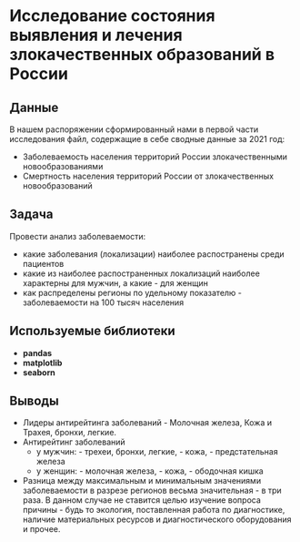 # Исследование состояния выявления и лечения злокачественных образований в России

## Данные
В нашем распоряжении сформированный нами в первой части исследования файл, содержащие в себе сводные данные за 2021 год:
- Заболеваемость населения территорий России злокачественными новообразованиями
- Смертность населения территорий России от злокачественных новообразований

## Задача 
Провести анализ заболеваемости:
- какие заболевания (локализации) наиболее распостранены среди пациентов
- какие из наиболее распостраненных локализаций наиболее характерны для мужчин, а какие - для женщин
- как распределены регионы по удельному показателю - заболеваемости на 100 тысяч населения

## Используемые библиотеки
- **pandas**  
- **matplotlib**
- **seaborn**

## Выводы
- Лидеры антирейтинга заболеваний - Молочная железа, Кожа и Трахея, бронхи, легкие.
- Антирейтинг заболеваний
  - у мужчин: - трехеи, бронхи, легкие, - кожа, - предстательная железа
  - у женщин: - молочная железа, - кожа, - ободочная кишка
- Разница между максимальным и минимальным значениями заболеваемости в разрезе регионов весьма значительная - в три раза. В данном случае не ставится целью изучение вопроса причины - будь то экология, поставленная работа по диагностике, наличие материальных ресурсов и диагностического оборудования и прочее. 
